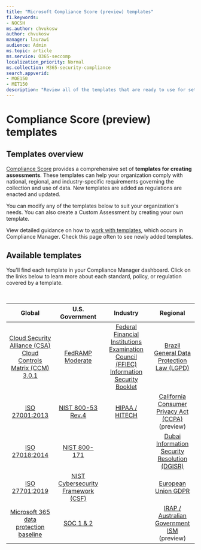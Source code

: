 ```yaml
---
title: "Microsoft Compliance Score (preview) templates"
f1.keywords:
- NOCSH
ms.author: chvukosw
author: chvukosw
manager: laurawi
audience: Admin
ms.topic: article
ms.service: O365-seccomp
localization_priority: Normal
ms.collection: M365-security-compliance
search.appverid: 
- MOE150
- MET150
description: "Review all of the templates that are ready to use for setting up assessments in Microsoft Compliance Score (preview)."
---
```


# Compliance Score (preview) templates

## Templates overview

[Compliance Score](compliance-score.md) provides a comprehensive set of **templates for creating assessments**. These templates can help your organization comply with national, regional, and industry-specific requirements governing the collection and use of data. New templates are added as regulations are enacted and updated.

You can modify any of the templates below to suit your organization's needs. You can also create a Custom Assessment by creating your own template. 

View detailed guidance on how to [work with templates](working-with-compliance-manager.md#templates), which occurs in Compliance Manager. Check this page often to see newly added templates.

## Available templates

You'll find each template in your Compliance Manager dashboard. Click on the links below to learn more about each standard, policy, or regulation covered by a template.

<br>

| Global |U.S. Government| Industry|Regional|
| :---: |:---:|:---:|:---:|
|[Cloud Security Alliance (CSA) Cloud Controls Matrix (CCM) 3.0.1](offering-csa-star-attestation.md) | [FedRAMP Moderate](offering-fedramp.md)| [Federal Financial Institutions Examination Council (FFIEC) Information Security Booklet](offering-ffiec-us.md) |[Brazil General Data Protection Law (LGPD)](https://go.microsoft.com/fwlink/?linkid=2115387) |
|[ISO 27001:2013](https://go.microsoft.com/fwlink/?linkid=2109073) | [NIST 800-53 Rev.4](https://go.microsoft.com/fwlink/?linkid=2109075) | [HIPAA / HITECH](offering-hipaa-hitech.md) | [California Consumer Privacy Act (CCPA)](offering-ccpa.md) (preview)
|[ISO 27018:2014](offering-iso-27018.md)  | [NIST 800-171](offering-nist-sp-800-171.md)|  | [Dubai Information Security Resolution (DGISR)](https://go.microsoft.com/fwlink/?linkid=2131193) |
| [ISO 27701:2019](offering-iso-27701.md) | [NIST Cybersecurity Framework (CSF)](offering-nist-csf.md) |  |[European Union GDPR](gdpr.md) |
| [Microsoft 365 data protection baseline](compliance-score-methodology.md#initial-score-based-on-microsoft-365-data-protection-baseline) | [SOC 1 & 2](offering-soc.md) |  | [IRAP / Australian Government ISM](offering-ccsl-irap-australia.md) (preview) |